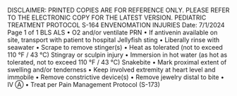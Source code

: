 DISCLAIMER: PRINTED COPIES ARE FOR REFERENCE ONLY. PLEASE REFER TO THE ELECTRONIC COPY FOR THE LATEST VERSION.
PEDIATRIC TREATMENT PROTOCOL S-164
ENVENOMATION INJURIES
Date: 7/1/2024 Page 1 of 1
BLS ALS
• O2 and/or ventilate PRN
• If antivenin available on site, transport with
patient to hospital
Jellyfish sting
• Liberally rinse with seawater
• Scrape to remove stinger(s)
• Heat as tolerated (not to exceed 110 °F / 43 °C)
Stingray or sculpin injury
• Immersion in hot water (as hot as tolerated, not
to exceed 110 °F / 43 °C)
Snakebite
• Mark proximal extent of swelling and/or
tenderness
• Keep involved extremity at heart level and
immobile
• Remove constrictive device(s)
• Remove jewelry distal to bite
• IV Ⓐ
• Treat per Pain Management Protocol (S-173)

